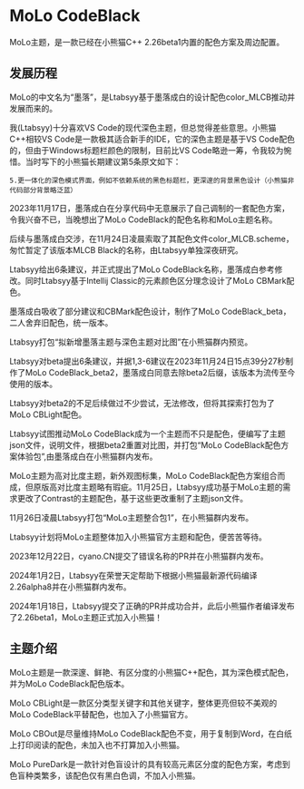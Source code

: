 # MoLo CodeBlack

MoLo主题，是一款已经在小熊猫C++ 2.26beta1内置的配色方案及周边配置。

## 发展历程
MoLo的中文名为“墨落”，是Ltabsyy基于墨落成白的设计配色color_MLCB推动并发展而来的。

我(Ltabsyy)十分喜欢VS Code的现代深色主题，但总觉得差些意思。小熊猫C++相较VS Code是一款极其适合新手的IDE，它的深色主题是基于VS Code配色的，但由于Windows标题栏颜色的限制，目前比VS Code略逊一筹，令我较为惋惜。当时写下的小熊猫长期建议第5条原文如下：

`5.更一体化的深色模式界面，例如不依赖系统的黑色标题栏，更深邃的背景黑色设计（小熊猫非代码部分背景略泛蓝）`

2023年11月17日，墨落成白在分享代码中无意展示了自己调制的一套配色方案，令我兴奋不已，当晚想出了MoLo CodeBlack的配色名称和MoLo主题名称。

后续与墨落成白交涉，在11月24日凌晨索取了其配色文件color_MLCB.scheme，匆忙暂定了该版本MLCB Black的名称，由Ltabsyy单独深夜研究。

Ltabsyy给出6条建议，并正式提出了MoLo CodeBlack名称，墨落成白参考修改。同时Ltabsyy基于Intellij Classic的元素颜色区分理念设计了MoLo CBMark配色。

墨落成白吸收了部分建议和CBMark配色设计，制作了MoLo CodeBlack_beta，二人舍弃旧配色，统一版本。

Ltabsyy打包“拟新增墨落主题与深色主题对比图”在小熊猫群内预览。

Ltabsyy对beta提出6条建议，并据1,3-6建议在2023年11月24日15点39分27秒制作了MoLo CodeBlack_beta2，墨落成白同意去除beta2后缀，该版本为流传至今使用的版本。

Ltabsyy对beta2的不足后续做过不少尝试，无法修改，但将其探索打包为了MoLo CBLight配色。

Ltabsyy试图推动MoLo CodeBlack成为一个主题而不只是配色，便编写了主题json文件，说明文件，根据beta2重置对比图，并打包“MoLo CodeBlack配色方案体验包”,由墨落成白在小熊猫群内发布。

MoLo主题为高对比度主题，新外观图标集，MoLo CodeBlack配色方案组合而成，但原版高对比度主题略有瑕疵。11月25日，Ltabsyy成功基于MoLo主题的需求更改了Contrast的主题配色，基于这些更改重制了主题json文件。

11月26日凌晨Ltabsyy打包“MoLo主题整合包1”，在小熊猫群内发布。

Ltabsyy计划将MoLo主题整体加入小熊猫官方主题和配色，便苦苦等待。

2023年12月22日，cyano.CN提交了错误名称的PR并在小熊猫群内发布。

2024年1月2日，Ltabsyy在荣誉天定帮助下根据小熊猫最新源代码编译2.26alpha8并在小熊猫群内发布。

2024年1月18日，Ltabsyy提交了正确的PR并成功合并，此后小熊猫作者编译发布了2.26beta1，MoLo主题正式加入小熊猫！

## 主题介绍
MoLo主题是一款深邃、鲜艳、有区分度的小熊猫C++配色，其为深色模式配色，并为MoLo CodeBlack配色版本。

MoLo CBLight是一款区分类型关键字和其他关键字，整体更亮但较不美观的MoLo CodeBlack平替配色，也加入了小熊猫官方。

MoLo CBOut是尽量维持MoLo CodeBlack配色不变，用于复制到Word，在白纸上打印阅读的配色，未加入也不打算加入小熊猫。

MoLo PureDark是一款针对色盲设计的具有较高元素区分度的配色方案，考虑到色盲种类繁多，该配色仅有黑白色调，不加入小熊猫。
